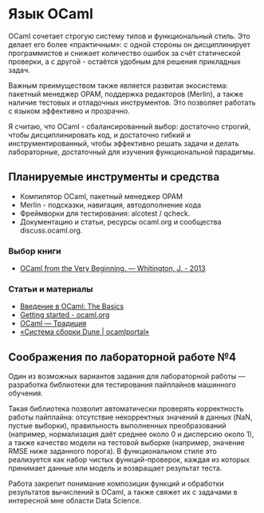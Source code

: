 # Язык OCaml

OCaml сочетает строгую систему типов и функциональный стиль. Это делает его более «практичным»: с одной стороны он дисциплинирует программистов и снижает количество ошибок за счёт статической проверки, а с другой - остаётся удобным для решения прикладных задач.

Важным преимуществом также является развитая экосистема: пакетный менеджер OPAM, поддержка редакторов (Merlin), а также наличие тестовых и отладочных инструментов. Это позволяет работать с языком эффективно и прозрачно.

Я считаю, что OCaml - сбалансированный выбор: достаточно строгий, чтобы дисциплинировать код, и достаточно гибкий и инструментированный, чтобы эффективно решать задачи и делать лабораторные, достаточный для изучения функциональной парадигмы.

## Планируемые инструменты и средства

- Компилятор OCaml, пакетный менеджер OPAM
- Merlin - подсказки, навигация, автодополнение кода
- Фреймворки для тестирования: alcotest / qcheck.
- Документацию и статьи, ресурсы ocaml.org и сообщества discuss.ocaml.org.

### Выбор книги
- [OCaml from the Very Beginning. — Whitington, J. - 2013](https://johnwhitington.net/ocamlfromtheverybeginning/mlbook.pdf)

### Статьи и материалы
- [Введение в OCaml: The Basics](https://habr.com/ru/articles/108529)
- [Getting started - ocaml.org](https://ocaml.org/docs/installing-ocaml)
- [OCaml — Традиция](https://traditio.wiki/OCaml)
- [«Система сборки Dune | ocamlportal»](https://ocamlportal.ru/tools/dune.html)


## Соображения по лабораторной работе №4
<!--updated, not reviewed-->

Один из возможных вариантов задания для лабораторной работы — разработка библиотеки для тестирования пайплайнов машинного обучения.

Такая библиотека позволит автоматически проверять корректность работы пайплайна: отсутствие некорректных значений в данных (NaN, пустые выборки), правильность выполненных преобразований (например, нормализация даёт среднее около 0 и дисперсию около 1), а также качество модели на тестовой выборке (например, значение RMSE ниже заданного порога). В функциональном стиле это реализуется как набор чистых функций-проверок, каждая из которых принимает данные или модель и возвращает результат теста.

Работа закрепит понимание композиции функций и обработки результатов вычислений в OCaml, а также свяжет их с задачами в интересной мне области Data Science.

